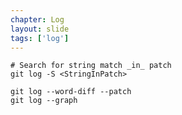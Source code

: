 ```yaml
---
chapter: Log
layout: slide
tags: ['log']
---
```


	# Search for string match _in_ patch
	git log -S <StringInPatch>

	git log --word-diff --patch
	git log --graph